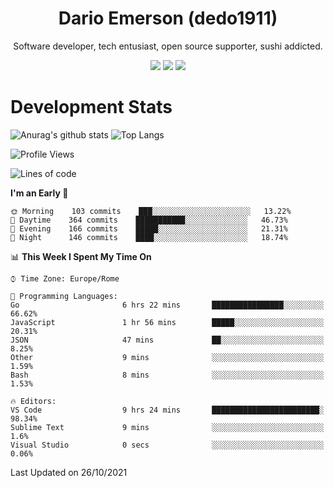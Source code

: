 <div align="center">
  
# Dario Emerson (dedo1911)
Software developer, tech entusiast, open source supporter, sushi addicted.

[![](https://img.shields.io/badge/-Linkedin-informational?style=for-the-badge&logo=linkedin&logoColor=white&color=2867B2)](http://linkedin.com/in/dedo1911)
[![](https://img.shields.io/badge/-Telegram-informational?style=for-the-badge&logo=telegram&logoColor=white&color=0088cc)](https://t.me/dedo1911)
[![](https://img.shields.io/badge/-Facebook-informational?style=for-the-badge&logo=facebook&logoColor=white&color=3b5998)](https://fb.com/dedo1911)

</div>

# Development Stats

![Anurag's github stats](https://github-readme-stats.vercel.app/api?username=dedo1911&count_private=true&show_icons=true&theme=chartreuse-dark)
![Top Langs](https://github-readme-stats.vercel.app/api/top-langs/?username=dedo1911&theme=chartreuse-dark&layout=compact)

<!--START_SECTION:waka-->
![Profile Views](http://img.shields.io/badge/Profile%20Views-0-blue)

![Lines of code](https://img.shields.io/badge/From%20Hello%20World%20I%27ve%20Written-68108%20lines%20of%20code-blue)

**I'm an Early 🐤** 

```text
🌞 Morning    103 commits    ███░░░░░░░░░░░░░░░░░░░░░░   13.22% 
🌆 Daytime    364 commits    ███████████░░░░░░░░░░░░░░   46.73% 
🌃 Evening    166 commits    █████░░░░░░░░░░░░░░░░░░░░   21.31% 
🌙 Night      146 commits    ████░░░░░░░░░░░░░░░░░░░░░   18.74%

```


📊 **This Week I Spent My Time On** 

```text
⌚︎ Time Zone: Europe/Rome

💬 Programming Languages: 
Go                       6 hrs 22 mins       ████████████████░░░░░░░░░   66.62% 
JavaScript               1 hr 56 mins        █████░░░░░░░░░░░░░░░░░░░░   20.31% 
JSON                     47 mins             ██░░░░░░░░░░░░░░░░░░░░░░░   8.25% 
Other                    9 mins              ░░░░░░░░░░░░░░░░░░░░░░░░░   1.59% 
Bash                     8 mins              ░░░░░░░░░░░░░░░░░░░░░░░░░   1.53%

🔥 Editors: 
VS Code                  9 hrs 24 mins       ████████████████████████░   98.34% 
Sublime Text             9 mins              ░░░░░░░░░░░░░░░░░░░░░░░░░   1.6% 
Visual Studio            0 secs              ░░░░░░░░░░░░░░░░░░░░░░░░░   0.06%

```


 Last Updated on 26/10/2021
<!--END_SECTION:waka-->

<!--
**dedo1911/dedo1911** is a ✨ _special_ ✨ repository because its `README.md` (this file) appears on your GitHub profile.

Here are some ideas to get you started:

- 🔭 I’m currently working on ...
- 🌱 I’m currently learning ...
- 👯 I’m looking to collaborate on ...
- 🤔 I’m looking for help with ...
- 💬 Ask me about ...
- 📫 How to reach me: ...
- 😄 Pronouns: ...
- ⚡ Fun fact: ...
-->
